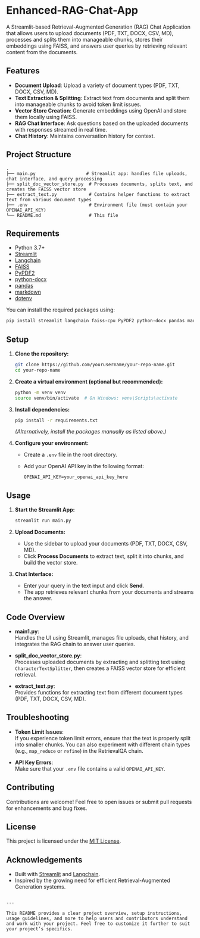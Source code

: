 # Enhanced-RAG-Chat-App

A Streamlit-based Retrieval-Augmented Generation (RAG) Chat Application that allows users to upload documents (PDF, TXT, DOCX, CSV, MD), processes and splits them into manageable chunks, stores their embeddings using FAISS, and answers user queries by retrieving relevant content from the documents.

## Features

- **Document Upload**: Upload a variety of document types (PDF, TXT, DOCX, CSV, MD).
- **Text Extraction & Splitting**: Extract text from documents and split them into manageable chunks to avoid token limit issues.
- **Vector Store Creation**: Generate embeddings using OpenAI and store them locally using FAISS.
- **RAG Chat Interface**: Ask questions based on the uploaded documents with responses streamed in real time.
- **Chat History**: Maintains conversation history for context.

## Project Structure

```
.
├── main.py                   # Streamlit app: handles file uploads, chat interface, and query processing
├── split_doc_vector_store.py  # Processes documents, splits text, and creates the FAISS vector store
├── extract_text.py            # Contains helper functions to extract text from various document types
├── .env                       # Environment file (must contain your OPENAI_API_KEY)
└── README.md                  # This file
```

## Requirements

- Python 3.7+
- [Streamlit](https://streamlit.io/)
- [Langchain](https://github.com/hwchase17/langchain)
- [FAISS](https://github.com/facebookresearch/faiss)
- [PyPDF2](https://pypi.org/project/PyPDF2/)
- [python-docx](https://pypi.org/project/python-docx/)
- [pandas](https://pandas.pydata.org/)
- [markdown](https://pypi.org/project/Markdown/)
- [dotenv](https://pypi.org/project/python-dotenv/)

You can install the required packages using:

```bash
pip install streamlit langchain faiss-cpu PyPDF2 python-docx pandas markdown python-dotenv
```

## Setup

1. **Clone the repository:**

   ```bash
   git clone https://github.com/yourusername/your-repo-name.git
   cd your-repo-name
   ```

2. **Create a virtual environment (optional but recommended):**

   ```bash
   python -m venv venv
   source venv/bin/activate  # On Windows: venv\Scripts\activate
   ```

3. **Install dependencies:**

   ```bash
   pip install -r requirements.txt
   ```

   *(Alternatively, install the packages manually as listed above.)*

4. **Configure your environment:**

   - Create a `.env` file in the root directory.
   - Add your OpenAI API key in the following format:

     ```env
     OPENAI_API_KEY=your_openai_api_key_here
     ```

## Usage

1. **Start the Streamlit App:**

   ```bash
   streamlit run main.py
   ```

2. **Upload Documents:**

   - Use the sidebar to upload your documents (PDF, TXT, DOCX, CSV, MD).
   - Click **Process Documents** to extract text, split it into chunks, and build the vector store.

3. **Chat Interface:**

   - Enter your query in the text input and click **Send**.
   - The app retrieves relevant chunks from your documents and streams the answer.

## Code Overview

- **main1.py**:  
  Handles the UI using Streamlit, manages file uploads, chat history, and integrates the RAG chain to answer user queries.

- **split_doc_vector_store.py**:  
  Processes uploaded documents by extracting and splitting text using `CharacterTextSplitter`, then creates a FAISS vector store for efficient retrieval.

- **extract_text.py**:  
  Provides functions for extracting text from different document types (PDF, TXT, DOCX, CSV, MD).

## Troubleshooting

- **Token Limit Issues**:  
  If you experience token limit errors, ensure that the text is properly split into smaller chunks. You can also experiment with different chain types (e.g., `map_reduce` or `refine`) in the RetrievalQA chain.

- **API Key Errors**:  
  Make sure that your `.env` file contains a valid `OPENAI_API_KEY`.

## Contributing

Contributions are welcome! Feel free to open issues or submit pull requests for enhancements and bug fixes.

## License

This project is licensed under the [MIT License](LICENSE).

## Acknowledgements

- Built with [Streamlit](https://streamlit.io/) and [Langchain](https://github.com/hwchase17/langchain).
- Inspired by the growing need for efficient Retrieval-Augmented Generation systems.

```

---

This README provides a clear project overview, setup instructions, usage guidelines, and more to help users and contributors understand and work with your project. Feel free to customize it further to suit your project’s specifics.
